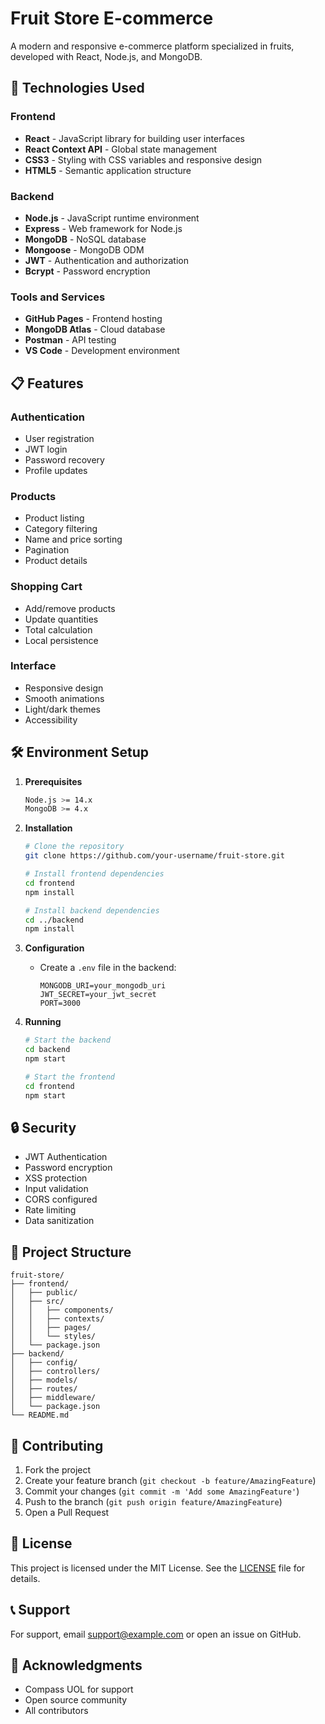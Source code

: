 # Fruit Store E-commerce

A modern and responsive e-commerce platform specialized in fruits, developed with React, Node.js, and MongoDB.

## 🚀 Technologies Used

### Frontend
- **React** - JavaScript library for building user interfaces
- **React Context API** - Global state management
- **CSS3** - Styling with CSS variables and responsive design
- **HTML5** - Semantic application structure

### Backend
- **Node.js** - JavaScript runtime environment
- **Express** - Web framework for Node.js
- **MongoDB** - NoSQL database
- **Mongoose** - MongoDB ODM
- **JWT** - Authentication and authorization
- **Bcrypt** - Password encryption

### Tools and Services
- **GitHub Pages** - Frontend hosting
- **MongoDB Atlas** - Cloud database
- **Postman** - API testing
- **VS Code** - Development environment

## 📋 Features

### Authentication
- User registration
- JWT login
- Password recovery
- Profile updates

### Products
- Product listing
- Category filtering
- Name and price sorting
- Pagination
- Product details

### Shopping Cart
- Add/remove products
- Update quantities
- Total calculation
- Local persistence

### Interface
- Responsive design
- Smooth animations
- Light/dark themes
- Accessibility

## 🛠️ Environment Setup

1. **Prerequisites**
   ```bash
   Node.js >= 14.x
   MongoDB >= 4.x
   ```

2. **Installation**
   ```bash
   # Clone the repository
   git clone https://github.com/your-username/fruit-store.git

   # Install frontend dependencies
   cd frontend
   npm install

   # Install backend dependencies
   cd ../backend
   npm install
   ```

3. **Configuration**
   - Create a `.env` file in the backend:
     ```
     MONGODB_URI=your_mongodb_uri
     JWT_SECRET=your_jwt_secret
     PORT=3000
     ```

4. **Running**
   ```bash
   # Start the backend
   cd backend
   npm start

   # Start the frontend
   cd frontend
   npm start
   ```

## 🔒 Security

- JWT Authentication
- Password encryption
- XSS protection
- Input validation
- CORS configured
- Rate limiting
- Data sanitization

## 📁 Project Structure

```
fruit-store/
├── frontend/
│   ├── public/
│   ├── src/
│   │   ├── components/
│   │   ├── contexts/
│   │   ├── pages/
│   │   └── styles/
│   └── package.json
├── backend/
│   ├── config/
│   ├── controllers/
│   ├── models/
│   ├── routes/
│   ├── middleware/
│   └── package.json
└── README.md
```

## 🤝 Contributing

1. Fork the project
2. Create your feature branch (`git checkout -b feature/AmazingFeature`)
3. Commit your changes (`git commit -m 'Add some AmazingFeature'`)
4. Push to the branch (`git push origin feature/AmazingFeature`)
5. Open a Pull Request

## 📝 License

This project is licensed under the MIT License. See the [LICENSE](LICENSE) file for details.

## 📞 Support

For support, email support@example.com or open an issue on GitHub.

## 🙏 Acknowledgments

- Compass UOL for support
- Open source community
- All contributors 